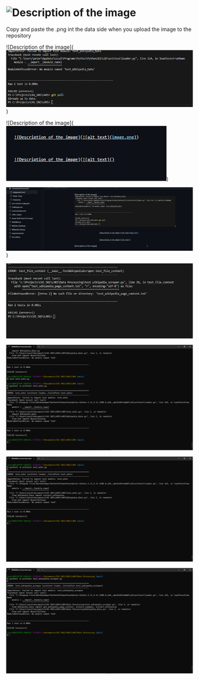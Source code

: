 
# ![Description of the image](data:image/jpeg;base64,base64_encoded_image_data)

Copy and paste the .png int the data side when you upload the image to the repository

![Description of the image](![alt text](image.png))


![Description of the image](![alt text](image-1.png))

![Description of the image](Image4test.png)
)

![Here I tested the scraper to test the import testit and to test to see if the wikipedia scraper also ran throught this file](PeterTest1.png)

![First run of test_wiki.py](Ian_test1.png)

![Second run of test_wiki.py. Gives the same error message.](Ian_test2.png)

![Tried running test_wikipedia_scraper.py. Same error message as before. Not sure why it will not recognize BeautifulSoup](Ian_test3.png)
